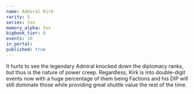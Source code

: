 ```yaml
---
name: Admiral Kirk
rarity: 5
series: tos
memory_alpha: tos
bigbook_tier: 6
events: 10
in_portal:
published: true
---
```


It hurts to see the legendary Admiral knocked down the diplomacy ranks, but thus is the nature of power creep. Regardless, Kirk is into double-digit events now with a huge percentage of them being Factions and his DIP will still dominate those while providing great shuttle value the rest of the time.
